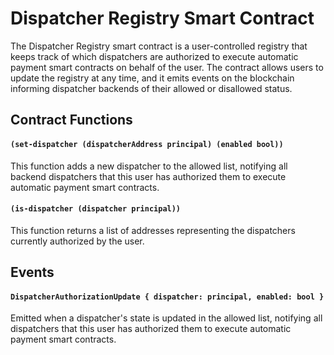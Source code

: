 # **Dispatcher Registry Smart Contract**

The Dispatcher Registry smart contract is a user-controlled registry that keeps track of which dispatchers are authorized to execute automatic payment smart contracts on behalf of the user. The contract allows users to update the registry at any time, and it emits events on the blockchain informing dispatcher backends of their allowed or disallowed status.

## **Contract Functions**

#### `(set-dispatcher (dispatcherAddress principal) (enabled bool))`

This function adds a new dispatcher to the allowed list, notifying all backend dispatchers that this user has authorized them to execute automatic payment smart contracts.

#### `(is-dispatcher (dispatcher principal))`

This function returns a list of addresses representing the dispatchers currently authorized by the user.

## **Events**

#### `DispatcherAuthorizationUpdate { dispatcher: principal, enabled: bool }`

Emitted when a dispatcher's state is updated in the allowed list, notifying all dispatchers that this user has authorized them to execute automatic payment smart contracts.
